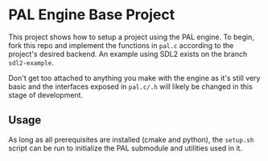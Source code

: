 # PAL Engine Base Project

This project shows how to setup a project using the PAL engine. To begin, fork this repo and implement the functions in `pal.c` according to the project's desired backend. An example using SDL2 exists on the branch `sdl2-example`.

Don't get too attached to anything you make with the engine as it's still very basic and the interfaces exposed in `pal.c/.h` will likely be changed in this stage of development.

## Usage

As long as all prerequisites are installed (cmake and python), the `setup.sh` script can be run to initialize the PAL submodule and utilities used in it.